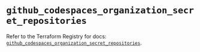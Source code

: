 # `github_codespaces_organization_secret_repositories`

Refer to the Terraform Registry for docs: [`github_codespaces_organization_secret_repositories`](https://registry.terraform.io/providers/integrations/github/6.3.1/docs/resources/codespaces_organization_secret_repositories).
